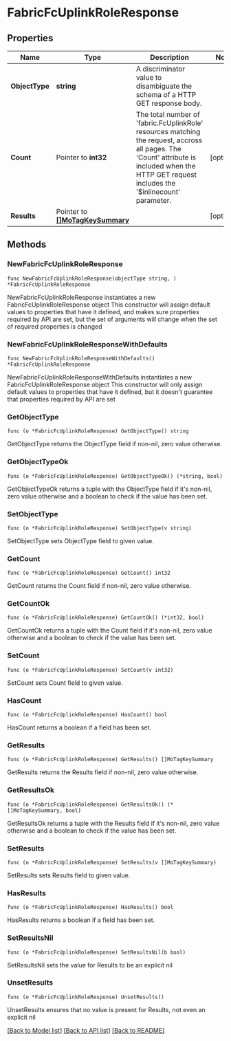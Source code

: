 # FabricFcUplinkRoleResponse

## Properties

Name | Type | Description | Notes
------------ | ------------- | ------------- | -------------
**ObjectType** | **string** | A discriminator value to disambiguate the schema of a HTTP GET response body. | 
**Count** | Pointer to **int32** | The total number of &#39;fabric.FcUplinkRole&#39; resources matching the request, accross all pages. The &#39;Count&#39; attribute is included when the HTTP GET request includes the &#39;$inlinecount&#39; parameter. | [optional] 
**Results** | Pointer to [**[]MoTagKeySummary**](MoTagKeySummary.md) |  | [optional] 

## Methods

### NewFabricFcUplinkRoleResponse

`func NewFabricFcUplinkRoleResponse(objectType string, ) *FabricFcUplinkRoleResponse`

NewFabricFcUplinkRoleResponse instantiates a new FabricFcUplinkRoleResponse object
This constructor will assign default values to properties that have it defined,
and makes sure properties required by API are set, but the set of arguments
will change when the set of required properties is changed

### NewFabricFcUplinkRoleResponseWithDefaults

`func NewFabricFcUplinkRoleResponseWithDefaults() *FabricFcUplinkRoleResponse`

NewFabricFcUplinkRoleResponseWithDefaults instantiates a new FabricFcUplinkRoleResponse object
This constructor will only assign default values to properties that have it defined,
but it doesn't guarantee that properties required by API are set

### GetObjectType

`func (o *FabricFcUplinkRoleResponse) GetObjectType() string`

GetObjectType returns the ObjectType field if non-nil, zero value otherwise.

### GetObjectTypeOk

`func (o *FabricFcUplinkRoleResponse) GetObjectTypeOk() (*string, bool)`

GetObjectTypeOk returns a tuple with the ObjectType field if it's non-nil, zero value otherwise
and a boolean to check if the value has been set.

### SetObjectType

`func (o *FabricFcUplinkRoleResponse) SetObjectType(v string)`

SetObjectType sets ObjectType field to given value.


### GetCount

`func (o *FabricFcUplinkRoleResponse) GetCount() int32`

GetCount returns the Count field if non-nil, zero value otherwise.

### GetCountOk

`func (o *FabricFcUplinkRoleResponse) GetCountOk() (*int32, bool)`

GetCountOk returns a tuple with the Count field if it's non-nil, zero value otherwise
and a boolean to check if the value has been set.

### SetCount

`func (o *FabricFcUplinkRoleResponse) SetCount(v int32)`

SetCount sets Count field to given value.

### HasCount

`func (o *FabricFcUplinkRoleResponse) HasCount() bool`

HasCount returns a boolean if a field has been set.

### GetResults

`func (o *FabricFcUplinkRoleResponse) GetResults() []MoTagKeySummary`

GetResults returns the Results field if non-nil, zero value otherwise.

### GetResultsOk

`func (o *FabricFcUplinkRoleResponse) GetResultsOk() (*[]MoTagKeySummary, bool)`

GetResultsOk returns a tuple with the Results field if it's non-nil, zero value otherwise
and a boolean to check if the value has been set.

### SetResults

`func (o *FabricFcUplinkRoleResponse) SetResults(v []MoTagKeySummary)`

SetResults sets Results field to given value.

### HasResults

`func (o *FabricFcUplinkRoleResponse) HasResults() bool`

HasResults returns a boolean if a field has been set.

### SetResultsNil

`func (o *FabricFcUplinkRoleResponse) SetResultsNil(b bool)`

 SetResultsNil sets the value for Results to be an explicit nil

### UnsetResults
`func (o *FabricFcUplinkRoleResponse) UnsetResults()`

UnsetResults ensures that no value is present for Results, not even an explicit nil

[[Back to Model list]](../README.md#documentation-for-models) [[Back to API list]](../README.md#documentation-for-api-endpoints) [[Back to README]](../README.md)


